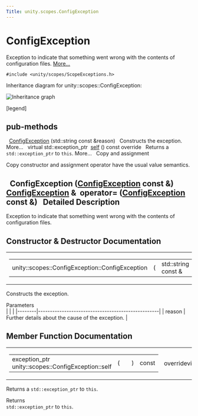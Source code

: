 ```yaml
---
Title: unity.scopes.ConfigException
---
```

        
ConfigException
===============

Exception to indicate that something went wrong with the contents of configuration files. [More...](#details)

`#include <unity/scopes/ScopeExceptions.h>`

Inheritance diagram for unity::scopes::ConfigException:

![Inheritance graph](https://developer.ubuntu.com/static/devportal_uploaded/470b8bde-cb1b-4d3e-809a-7ad84f5b165b-api/scopes/cpp/sdk-14.10/unity.scopes.ConfigException/classunity_1_1scopes_1_1_config_exception__inherit__graph.png)

<span class="legend">\[legend\]</span>

pub-methods
------------------------------------------------------

 
<a href="#a5478ebe647b1aa386d17fa079f573cb3">ConfigException</a> (std::string const &reason)
 
Constructs the exception. More...
 
virtual std::exception\_ptr 
<a href="#a413ff3265dff664dabae83f73a58c58b">self</a> () const override
 
Returns a `std::exception_ptr` to `this`. More...
 
Copy and assignment

Copy constructor and assignment operator have the usual value semantics.

 
**ConfigException** (<a href="index.html">ConfigException</a> const &)
 
<a href="index.html">ConfigException</a> & 
**operator=** (<a href="index.html">ConfigException</a> const &)
 
<span id="details"></span>
Detailed Description
--------------------

Exception to indicate that something went wrong with the contents of configuration files.

Constructor & Destructor Documentation
--------------------------------------

<span id="a5478ebe647b1aa386d17fa079f573cb3" class="anchor"></span>
<table>
<colgroup>
<col width="50%" />
<col width="50%" />
</colgroup>
<tbody>
<tr class="odd">
<td><table>
<tbody>
<tr class="odd">
<td>unity::scopes::ConfigException::ConfigException</td>
<td>(</td>
<td>std::string const &amp; </td>
<td><em>reason</em></td>
<td>)</td>
<td></td>
</tr>
</tbody>
</table></td>
<td><span class="mlabels"><span class="mlabel">explicit</span></span></td>
</tr>
</tbody>
</table>

Constructs the exception.

Parameters  
|        |                                                   |
|--------|---------------------------------------------------|
| reason | Further details about the cause of the exception. |

Member Function Documentation
-----------------------------

<span id="a413ff3265dff664dabae83f73a58c58b" class="anchor"></span>
<table>
<colgroup>
<col width="50%" />
<col width="50%" />
</colgroup>
<tbody>
<tr class="odd">
<td><table>
<tbody>
<tr class="odd">
<td>exception_ptr unity::scopes::ConfigException::self</td>
<td>(</td>
<td></td>
<td>)</td>
<td>const</td>
</tr>
</tbody>
</table></td>
<td><span class="mlabels"><span class="mlabel">override</span><span class="mlabel">virtual</span></span></td>
</tr>
</tbody>
</table>

Returns a `std::exception_ptr` to `this`.

Returns  
`std::exception_ptr` to `this`.

